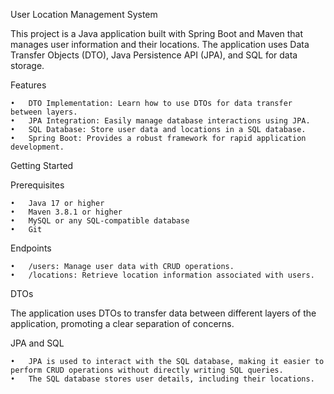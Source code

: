 User Location Management System

This project is a Java application built with Spring Boot and Maven that manages user information and their locations. The application uses Data Transfer Objects (DTO), Java Persistence API (JPA), and SQL for data storage.

Features

	•	DTO Implementation: Learn how to use DTOs for data transfer between layers.
	•	JPA Integration: Easily manage database interactions using JPA.
	•	SQL Database: Store user data and locations in a SQL database.
	•	Spring Boot: Provides a robust framework for rapid application development.

Getting Started

Prerequisites

	•	Java 17 or higher
	•	Maven 3.8.1 or higher
	•	MySQL or any SQL-compatible database
	•	Git
Endpoints

	•	/users: Manage user data with CRUD operations.
	•	/locations: Retrieve location information associated with users.

DTOs

The application uses DTOs to transfer data between different layers of the application, promoting a clear separation of concerns.

JPA and SQL

	•	JPA is used to interact with the SQL database, making it easier to perform CRUD operations without directly writing SQL queries.
	•	The SQL database stores user details, including their locations.
